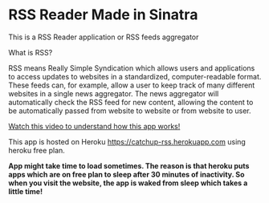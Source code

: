 # RSS Reader Made in Sinatra


This is a RSS Reader application or RSS feeds aggregator 

What is RSS?

RSS means Really Simple Syndication which allows users and applications to access updates to websites in a standardized, computer-readable format. These feeds can, for example, allow a user to keep track of many different websites in a single news aggregator. The news aggregator will automatically check the RSS feed for new content, allowing the content to be automatically passed from website to website or from website to user.

[Watch this video to understand how this app works!](https://youtu.be/GZ-u9Bk6_mE)

This app is hosted on Heroku https://catchup-rss.herokuapp.com using heroku free plan.

**App might take time to load sometimes. The reason is that heroku puts apps which are on free plan to sleep after 30 minutes of inactivity. So when you visit the website, the app is waked from sleep which takes a little time!**